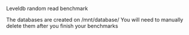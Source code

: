 Leveldb random read benchmark


The databases are created on /mnt/database/
You will need to manually delete them after you finish your benchmarks
